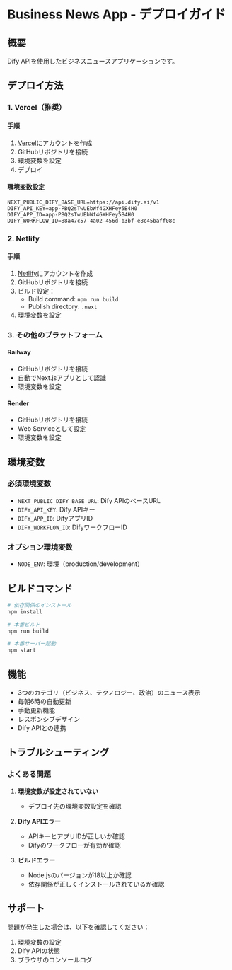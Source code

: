 # Business News App - デプロイガイド

## 概要
Dify APIを使用したビジネスニュースアプリケーションです。

## デプロイ方法

### 1. Vercel（推奨）

#### 手順
1. [Vercel](https://vercel.com)にアカウントを作成
2. GitHubリポジトリを接続
3. 環境変数を設定
4. デプロイ

#### 環境変数設定
```
NEXT_PUBLIC_DIFY_BASE_URL=https://api.dify.ai/v1
DIFY_API_KEY=app-PBQ2sTwUEbWf4GXHFey5B4H0
DIFY_APP_ID=app-PBQ2sTwUEbWf4GXHFey5B4H0
DIFY_WORKFLOW_ID=88a47c57-4a02-456d-b3bf-e8c45baff08c
```

### 2. Netlify

#### 手順
1. [Netlify](https://netlify.com)にアカウントを作成
2. GitHubリポジトリを接続
3. ビルド設定：
   - Build command: `npm run build`
   - Publish directory: `.next`
4. 環境変数を設定

### 3. その他のプラットフォーム

#### Railway
- GitHubリポジトリを接続
- 自動でNext.jsアプリとして認識
- 環境変数を設定

#### Render
- GitHubリポジトリを接続
- Web Serviceとして設定
- 環境変数を設定

## 環境変数

### 必須環境変数
- `NEXT_PUBLIC_DIFY_BASE_URL`: Dify APIのベースURL
- `DIFY_API_KEY`: Dify APIキー
- `DIFY_APP_ID`: DifyアプリID
- `DIFY_WORKFLOW_ID`: DifyワークフローID

### オプション環境変数
- `NODE_ENV`: 環境（production/development）

## ビルドコマンド

```bash
# 依存関係のインストール
npm install

# 本番ビルド
npm run build

# 本番サーバー起動
npm start
```

## 機能

- 3つのカテゴリ（ビジネス、テクノロジー、政治）のニュース表示
- 毎朝6時の自動更新
- 手動更新機能
- レスポンシブデザイン
- Dify APIとの連携

## トラブルシューティング

### よくある問題
1. **環境変数が設定されていない**
   - デプロイ先の環境変数設定を確認

2. **Dify APIエラー**
   - APIキーとアプリIDが正しいか確認
   - Difyのワークフローが有効か確認

3. **ビルドエラー**
   - Node.jsのバージョンが18以上か確認
   - 依存関係が正しくインストールされているか確認

## サポート

問題が発生した場合は、以下を確認してください：
1. 環境変数の設定
2. Dify APIの状態
3. ブラウザのコンソールログ
